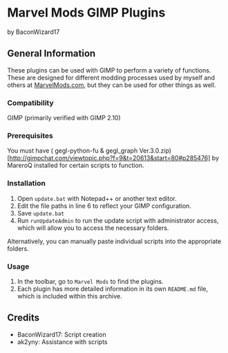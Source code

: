 # Marvel Mods GIMP Plugins
by BaconWizard17
## General Information
These plugins can be used with GIMP to perform a variety of functions. These are designed for different modding processes used by myself and others at [MarvelMods.com](https://marvelmods.com/forum/index.php), but they can be used for other things as well.

### Compatibility
GIMP (primarily verified with GIMP 2.10)

### Prerequisites
You must have (	gegl-python-fu & gegl_graph Ver.3.0.zip)[http://gimpchat.com/viewtopic.php?f=9&t=20613&start=80#p285476] by MareroQ installed for certain scripts to function.

### Installation
 1. Open `update.bat` with Notepad++ or another text editor.
 2. Edit the file paths in line 6 to reflect your GIMP configuration.
 3. Save `update.bat`
 4. Run `runUpdateAdmin` to run the update script with administrator access, which will allow you to access the necessary folders.

Alternatively, you can manually paste individual scripts into the appropriate folders.

### Usage
1. In the toolbar, go to `Marvel Mods` to find the plugins. 
2. Each plugin has more detailed information in its own `README.md` file, which is included within this archive.

## Credits
- BaconWizard17: Script creation
- ak2yny: Assistance with scripts
